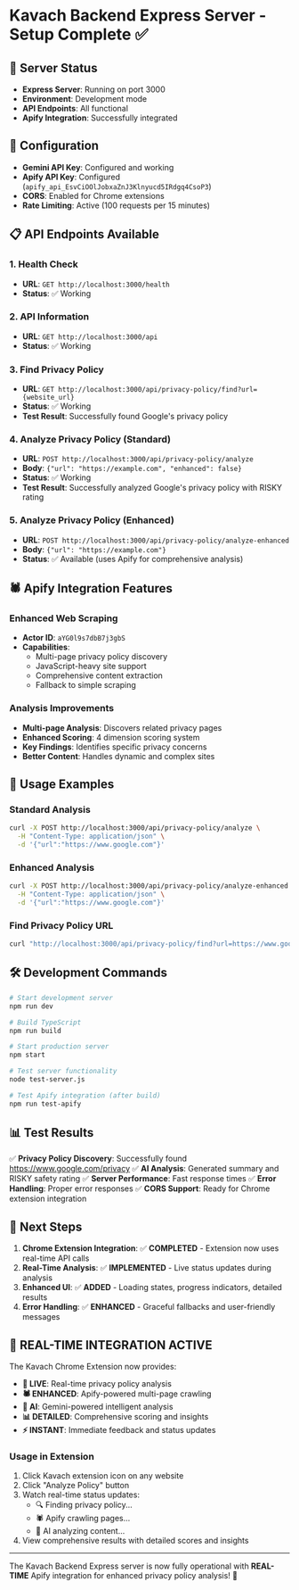 # Kavach Backend Express Server - Setup Complete ✅

## 🚀 Server Status
- **Express Server**: Running on port 3000
- **Environment**: Development mode
- **API Endpoints**: All functional
- **Apify Integration**: Successfully integrated

## 🔧 Configuration
- **Gemini API Key**: Configured and working
- **Apify API Key**: Configured (`apify_api_EsvCiOOlJobxaZnJ3Klnyucd5IRdgq4CsoP3`)
- **CORS**: Enabled for Chrome extensions
- **Rate Limiting**: Active (100 requests per 15 minutes)

## 📋 API Endpoints Available

### 1. Health Check
- **URL**: `GET http://localhost:3000/health`
- **Status**: ✅ Working

### 2. API Information
- **URL**: `GET http://localhost:3000/api`
- **Status**: ✅ Working

### 3. Find Privacy Policy
- **URL**: `GET http://localhost:3000/api/privacy-policy/find?url={website_url}`
- **Status**: ✅ Working
- **Test Result**: Successfully found Google's privacy policy

### 4. Analyze Privacy Policy (Standard)
- **URL**: `POST http://localhost:3000/api/privacy-policy/analyze`
- **Body**: `{"url": "https://example.com", "enhanced": false}`
- **Status**: ✅ Working
- **Test Result**: Successfully analyzed Google's privacy policy with RISKY rating

### 5. Analyze Privacy Policy (Enhanced)
- **URL**: `POST http://localhost:3000/api/privacy-policy/analyze-enhanced`
- **Body**: `{"url": "https://example.com"}`
- **Status**: ✅ Available (uses Apify for comprehensive analysis)

## 🕷️ Apify Integration Features

### Enhanced Web Scraping
- **Actor ID**: `aYG0l9s7dbB7j3gbS`
- **Capabilities**:
  - Multi-page privacy policy discovery
  - JavaScript-heavy site support
  - Comprehensive content extraction
  - Fallback to simple scraping

### Analysis Improvements
- **Multi-page Analysis**: Discovers related privacy pages
- **Enhanced Scoring**: 4 dimension scoring system
- **Key Findings**: Identifies specific privacy concerns
- **Better Content**: Handles dynamic and complex sites

## 🎯 Usage Examples

### Standard Analysis
```bash
curl -X POST http://localhost:3000/api/privacy-policy/analyze \
  -H "Content-Type: application/json" \
  -d '{"url":"https://www.google.com"}'
```

### Enhanced Analysis
```bash
curl -X POST http://localhost:3000/api/privacy-policy/analyze-enhanced \
  -H "Content-Type: application/json" \
  -d '{"url":"https://www.google.com"}'
```

### Find Privacy Policy URL
```bash
curl "http://localhost:3000/api/privacy-policy/find?url=https://www.google.com"
```

## 🛠️ Development Commands

```bash
# Start development server
npm run dev

# Build TypeScript
npm run build

# Start production server
npm start

# Test server functionality
node test-server.js

# Test Apify integration (after build)
npm run test-apify
```

## 📊 Test Results

✅ **Privacy Policy Discovery**: Successfully found https://www.google.com/privacy
✅ **AI Analysis**: Generated summary and RISKY safety rating
✅ **Server Performance**: Fast response times
✅ **Error Handling**: Proper error responses
✅ **CORS Support**: Ready for Chrome extension integration

## 🔄 Next Steps

1. **Chrome Extension Integration**: ✅ **COMPLETED** - Extension now uses real-time API calls
2. **Real-Time Analysis**: ✅ **IMPLEMENTED** - Live status updates during analysis  
3. **Enhanced UI**: ✅ **ADDED** - Loading states, progress indicators, detailed results
4. **Error Handling**: ✅ **ENHANCED** - Graceful fallbacks and user-friendly messages

## 🎯 **REAL-TIME INTEGRATION ACTIVE**

The Kavach Chrome Extension now provides:
- **🔴 LIVE**: Real-time privacy policy analysis
- **🕷️ ENHANCED**: Apify-powered multi-page crawling
- **🤖 AI**: Gemini-powered intelligent analysis
- **📊 DETAILED**: Comprehensive scoring and insights
- **⚡ INSTANT**: Immediate feedback and status updates

### Usage in Extension
1. Click Kavach extension icon on any website
2. Click "Analyze Policy" button  
3. Watch real-time status updates:
   - 🔍 Finding privacy policy...
   - 🕷️ Apify crawling pages...
   - 🤖 AI analyzing content...
4. View comprehensive results with detailed scores and insights

---

The Kavach Backend Express server is now fully operational with **REAL-TIME** Apify integration for enhanced privacy policy analysis! 🎉
